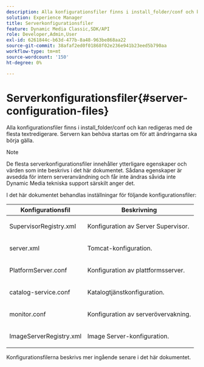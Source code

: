 ```yaml
---
description: Alla konfigurationsfiler finns i install_folder/conf och kan redigeras med de flesta textredigerare. Servern kan behöva startas om för att ändringarna ska börja gälla.
solution: Experience Manager
title: Serverkonfigurationsfiler
feature: Dynamic Media Classic,SDK/API
role: Developer,Admin,User
exl-id: 6261844c-b63d-477b-8a48-963be868aa22
source-git-commit: 38afaf2ed0f01868f02e236e941b23eed5b790aa
workflow-type: tm+mt
source-wordcount: '150'
ht-degree: 0%

---
```


# Serverkonfigurationsfiler{#server-configuration-files}

Alla konfigurationsfiler finns i install_folder/conf och kan redigeras med de flesta textredigerare. Servern kan behöva startas om för att ändringarna ska börja gälla.

>[!NOTE]
>
>De flesta serverkonfigurationsfiler innehåller ytterligare egenskaper och värden som inte beskrivs i det här dokumentet. Sådana egenskaper är avsedda för intern serveranvändning och får inte ändras såvida inte Dynamic Media tekniska support särskilt anger det.

I det här dokumentet behandlas inställningar för följande konfigurationsfiler:

<table id="table_D307B20E65B742A7AC3DEBF1E650719E"> 
 <thead> 
  <tr> 
   <th class="entry"> <b>Konfigurationsfil</b> </th> 
   <th class="entry"> <b>Beskrivning</b> </th> 
  </tr> 
 </thead>
 <tbody> 
  <tr> 
   <td> <p> <span class="filepath"> SupervisorRegistry.xml</span> </p> </td> 
   <td> <p>Konfiguration av Server Supervisor. </p> </td> 
  </tr> 
  <tr> 
   <td> <p> <span class="filepath"> server.xml</span> </p> </td> 
   <td> <p>Tomcat-konfiguration. </p> </td> 
  </tr> 
  <tr> 
   <td> <p> <span class="filepath"> PlatformServer.conf</span> </p> </td> 
   <td> <p>Konfiguration av plattformsserver. </p> </td> 
  </tr> 
  <tr> 
   <td> <p> <span class="filepath"> catalog-service.conf</span> </p> </td> 
   <td> <p>Katalogtjänstkonfiguration. </p> </td> 
  </tr> 
  <tr> 
   <td> <p> <span class="filepath"> monitor.conf</span> </p> </td> 
   <td> <p>Konfiguration av serverövervakning. </p> </td> 
  </tr> 
  <tr> 
   <td> <p> <span class="filepath"> ImageServerRegistry.xml</span> </p> </td> 
   <td> <p>Image Server-konfiguration. </p> </td> 
  </tr> 
 </tbody> 
</table>

Konfigurationsfilerna beskrivs mer ingående senare i det här dokumentet.
